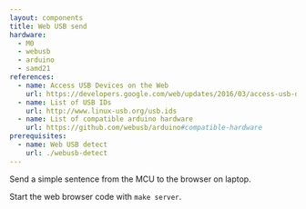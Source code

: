 ```yaml
---
layout: components
title: Web USB send
hardware:
  - M0
  - webusb
  - arduino
  - samd21
references:
  - name: Access USB Devices on the Web
    url: https://developers.google.com/web/updates/2016/03/access-usb-devices-on-the-web
  - name: List of USB IDs
    url: http://www.linux-usb.org/usb.ids
  - name: List of compatible arduino hardware
    url: https://github.com/webusb/arduino#compatible-hardware
prerequisites:
  - name: Web USB detect
    url: ./webusb-detect
---
```


Send a simple sentence from the MCU to the browser on laptop.

Start the web browser code with `make server`.
